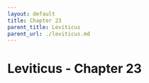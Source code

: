 ```yaml
---
layout: default
title: Chapter 23
parent_title: Leviticus
parent_url: ./leviticus.md
---
```


# Leviticus - Chapter 23
